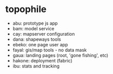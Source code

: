 topophile
=========
- abu: prototype js app
- bam: model service
- cay: mapserver configuration
- dana: shapeways tools
- ebeko: one page user app
- fayal: gis/map tools - no data mask
- gaua: landing pages (root, 'gone fishing', etc)
- hakone: deployment (fabric)
- ibu: stats and tracking
